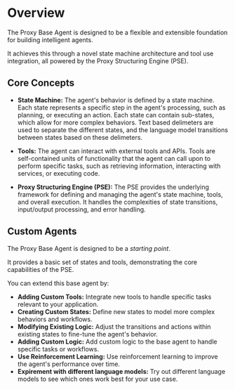 # Overview

The Proxy Base Agent is designed to be a flexible and extensible foundation for building intelligent agents.

It achieves this through a novel state machine architecture and tool use integration, all powered by the Proxy Structuring Engine (PSE).

## Core Concepts

*   **State Machine:** The agent's behavior is defined by a state machine. Each state represents a specific step in the agent's processing, such as planning, or executing an action. Each state can contain sub-states, which allow for more complex behaviors. Text based delimeters are used to separate the different states, and the language model transitions between states based on these delimeters.

*   **Tools:** The agent can interact with external tools and APIs. Tools are self-contained units of functionality that the agent can call upon to perform specific tasks, such as retrieving information, interacting with services, or executing code.

*   **Proxy Structuring Engine (PSE):** The PSE provides the underlying framework for defining and managing the agent's state machine, tools, and overall execution. It handles the complexities of state transitions, input/output processing, and error handling.


## Custom Agents

The Proxy Base Agent is designed to be a *starting point*.

It provides a basic set of states and tools, demonstrating the core capabilities of the PSE.

You can extend this base agent by:

*   **Adding Custom Tools:** Integrate new tools to handle specific tasks relevant to your application.
*   **Creating Custom States:** Define new states to model more complex behaviors and workflows.
*   **Modifying Existing Logic:** Adjust the transitions and actions within existing states to fine-tune the agent's behavior.
*   **Adding Custom Logic:** Add custom logic to the base agent to handle specific tasks or workflows.
*   **Use Reinforcement Learning:** Use reinforcement learning to improve the agent's performance over time.
*   **Expirement with different language models:** Try out different language models to see which ones work best for your use case.
